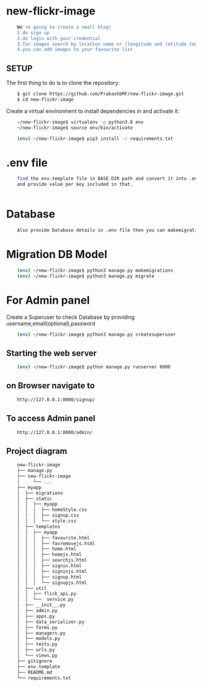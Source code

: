 # new-flickr-image

```sh
    We're going to create a small blog! 
    1.do sign up 
    2.do login with your credential
    3.for images search by location name or (longitude and latitude together)
    4.you can add images to your favourite list
```

## SETUP

The first thing to do is to clone the repository:

```sh
    $ git clone https://github.com/PrakashbMF/new-flickr-image.git
    $ cd new-flickr-image
```

Create a virtual environment to install dependencies in and activate it:

```sh
    ~/new-flickr-image$ virtualenv -p python3.8 env
    ~/new-flickr-image$ source env/bin/activate
```

```sh
    (env) ~/new-flickr-image$ pip3 install -r requirements.txt
```

# .env file

```sh 
    find the env.template file in BASE DIR path and convert it into .env file by name change to .env
    and provide value per key included in that.
    
```

# Database

```sh 
    Also provide Database details in .env file then you can makemigrations and migrate like just below command.
```

# Migration DB Model

```sh
    (env) ~/new-flickr-image$ python3 manage.py makemigrations
    (env) ~/new-flickr-image$ python3 manage.py migrate
```

# For Admin panel

Create a Superuser to check Database by providing username,email(optional),password

```sh
    (env) ~/new-flickr-image$ python3 manage.py createsuperuser

```

## Starting the web server

```sh
    (env) ~/new-flickr-image$ python manage.py runserver 8000
```

## on Browser navigate to

```sh
    http://127.0.0.1:8000/signup/
```

## To access Admin panel

```sh 
    http://127.0.0.1:8000/admin/
```

## Project diagram

```sh
    new-flickr-image
    ├── manage.py
    ├── new-flickr-image
    │     └── ...
    ├── myapp
    │  ├── migrations
    │  ├── static
    │  │  ├── myapp
    │  │  │  ├── homeStyle.css
    │  │  │  ├── signup.css
    │  │  │  └── style.css
    │  ├── templates
    │  │  ├── myapp
    │  │  │  ├── favourite.html
    │  │  │  ├── favremovejs.html
    │  │  │  ├── home.html
    │  │  │  ├── homejs.html
    │  │  │  ├── searchjs.html
    │  │  │  ├── signin.html
    │  │  │  ├── signinjs.html
    │  │  │  ├── signup.html
    │  │  │  └── signupjs.html
    │  ├── util
    │  │  ├── flick_api.py
    │  │  └──  service.py
    │  ├── __init__.py
    │  ├── admin.py
    │  ├── apps.py
    │  ├── data_serializer.py
    │  ├── forms.py
    │  ├── managers.py
    │  ├── models.py
    │  ├── tests.py
    │  ├── urls.py
    │  └── views.py
    ├── gitignore
    ├── env.template
    ├── README.md
    └── requirements.txt
```